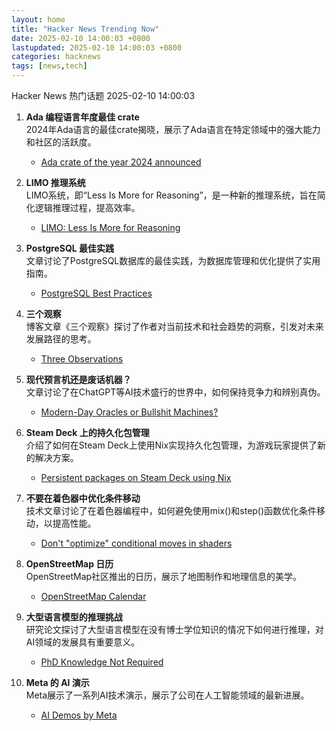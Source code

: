 ```yaml
---  
layout: home  
title: "Hacker News Trending Now"  
date: 2025-02-10 14:00:03 +0800  
lastupdated: 2025-02-10 14:00:03 +0800  
categories: hacknews  
tags: [news,tech]
---  
```

Hacker News 热门话题 2025-02-10 14:00:03
  
1. **Ada 编程语言年度最佳 crate**  
   2024年Ada语言的最佳crate揭晓，展示了Ada语言在特定领域中的强大能力和社区的活跃度。  
   - [Ada crate of the year 2024 announced][ada-crate]
  
2. **LIMO 推理系统**  
   LIMO系统，即“Less Is More for Reasoning”，是一种新的推理系统，旨在简化逻辑推理过程，提高效率。  
   - [LIMO: Less Is More for Reasoning][limo]
  
3. **PostgreSQL 最佳实践**  
   文章讨论了PostgreSQL数据库的最佳实践，为数据库管理和优化提供了实用指南。  
   - [PostgreSQL Best Practices][pg-best-practices]
  
4. **三个观察**  
   博客文章《三个观察》探讨了作者对当前技术和社会趋势的洞察，引发对未来发展路径的思考。  
   - [Three Observations][three-observations]
  
5. **现代预言机还是废话机器？**  
   文章讨论了在ChatGPT等AI技术盛行的世界中，如何保持竞争力和辨别真伪。  
   - [Modern-Day Oracles or Bullshit Machines?   ][modern-day-oracles]
  
6. **Steam Deck 上的持久化包管理**  
   介绍了如何在Steam Deck上使用Nix实现持久化包管理，为游戏玩家提供了新的解决方案。  
   - [Persistent packages on Steam Deck using Nix][persistent-packages]
  
7. **不要在着色器中优化条件移动**  
   技术文章讨论了在着色器编程中，如何避免使用mix()和step()函数优化条件移动，以提高性能。  
   - [Don't "optimize" conditional moves in shaders][dont-optimize]
  
8. **OpenStreetMap 日历**  
   OpenStreetMap社区推出的日历，展示了地图制作和地理信息的美学。  
   - [OpenStreetMap Calendar][osm-calendar]
  
9. **大型语言模型的推理挑战**  
   研究论文探讨了大型语言模型在没有博士学位知识的情况下如何进行推理，对AI领域的发展具有重要意义。  
   - [PhD Knowledge Not Required][phd-knowledge-not-required]
  
10. **Meta 的 AI 演示**  
    Meta展示了一系列AI技术演示，展示了公司在人工智能领域的最新进展。  
    - [AI Demos by Meta][ai-demos]

[ada-crate]: https://blog.adacore.com/ada-spark-crate-of-the-year-2024-winners-announced
[limo]: https://arxiv.org/abs/2502.03387
[pg-best-practices]: https://speakdatascience.com/postgresql-best-practices/
[three-observations]: https://blog.samaltman.com/three-observations
[modern-day-oracles]: https://thebullshitmachines.com
[persistent-packages]: https://chrastecky.dev/gaming/persistent-packages-on-steam-deck-using-nix
[dont-optimize]: https://iquilezles.org/articles/gpuconditionals/
[osm-calendar]: https://osmcal.org/
[phd-knowledge-not-required]: https://arxiv.org/abs/2502.01584
[ai-demos]: https://aidemos.meta.com/
